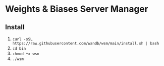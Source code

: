 # Weights & Biases Server Manager

## Install

1. `curl -sSL https://raw.githubusercontent.com/wandb/wsm/main/install.sh | bash`
2. `cd bin`
3. `chmod +x wsm`
4. `./wsm`
